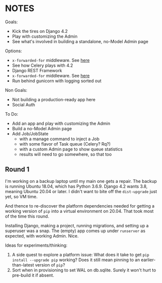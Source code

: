 # NOTES

Goals:
  - Kick the tires on Django 4.2
  - Play with customizing the Admin
  - See what's involved in building a standalone, no-Model Admin page

Options:
  - `x-forwarded-for` middleware. See [here](https://django-book-new.readthedocs.io/en/latest/chapter17.html)
  - See how Celery plays with 4.2
  - Django REST Framework
  - `x-forwarded-for` middleware. See [here](https://django-book-new.readthedocs.io/en/latest/chapter17.html)
  - Run behind gunicorn with logging sorted out

Non Goals:
  - Not building a production-ready app here
  - Social Auth

To Do:
  - Add an app and play with customizing the Admin
  - Build a no-Model Admin page
  - Add Job/JobState
    - with a manage command to inject a Job
    - with some flavor of Task queue (Celery? Rq?)
    - with a custom Admin page to show queue statistics
    - results will need to go somewhere, so that too

## Round 1

I'm working on a backup laptop until my main one gets a repair.
The backup is running Ubuntu 18.04, which has Python 3.6.9.
Django 4.2 wants 3.8, meaning Ubuntu 20.04 or later.
I didn't want to bite off the `dist-upgrade` just yet, so VM time.

And thence to re-discover the platform dependencies needed for getting a working version of `pip`
into a virtual environment on 20.04. That took most of the time this round.

Installing Django, making a project, running migrations, and setting up a superuser was a snap.
The (empty) app comes up under `runserver` as expected, with working Admin. Nice.

Ideas for experiments/thinking:

  1. A side quest to explore a platform issue:
     What does it take to get `pip install --upgrade pip` working?
     Does it still mean pinning to an earlier-than-latest version of `pip`?
  2. Sort when in provisioning to set WAL on db.sqlite. Surely it won't hurt to pre-build it if absent.

